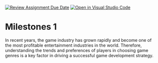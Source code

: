 [![Review Assignment Due Date](https://classroom.github.com/assets/deadline-readme-button-24ddc0f5d75046c5622901739e7c5dd533143b0c8e959d652212380cedb1ea36.svg)](https://classroom.github.com/a/7EHL5D_A)
[![Open in Visual Studio Code](https://classroom.github.com/assets/open-in-vscode-718a45dd9cf7e7f842a935f5ebbe5719a5e09af4491e668f4dbf3b35d5cca122.svg)](https://classroom.github.com/online_ide?assignment_repo_id=12321499&assignment_repo_type=AssignmentRepo)
# Milestones 1

In recent years, the game industry has grown rapidly and become one of the most profitable entertainment industries in the world. Therefore, understanding the trends and preferences of players in choosing game genres is a key factor in driving a successful game development strategy.
